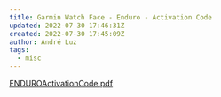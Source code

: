 ```yaml
---
title: Garmin Watch Face - Enduro - Activation Code
updated: 2022-07-30 17:46:31Z
created: 2022-07-30 17:45:09Z
author: André Luz
tags:
  - misc
---
```


[ENDUROActivationCode.pdf](ENDUROActivationCode.pdf)